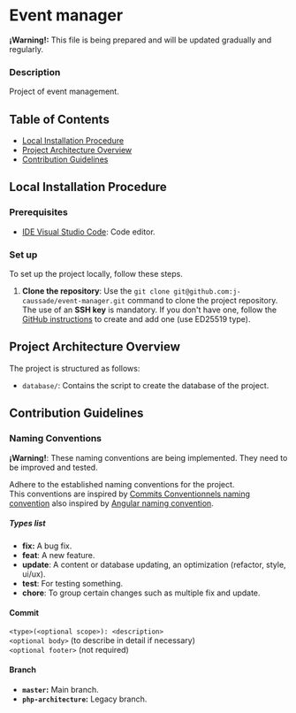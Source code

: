 # Event manager

**¡Warning!:** This file is being prepared and will be updated gradually and regularly.

### Description

Project of event management.

## Table of Contents

- [Local Installation Procedure](#local-installation-procedure)
- [Project Architecture Overview](#project-architecture-overview)
- [Contribution Guidelines](#contribution-guidelines)

## Local Installation Procedure

### Prerequisites

- [IDE Visual Studio Code](https://code.visualstudio.com/): Code editor.

### Set up

To set up the project locally, follow these steps.

1. **Clone the repository**: Use the `git clone git@github.com:j-caussade/event-manager.git` command to clone the project repository. The use of an **SSH key** is mandatory. If you don't have one, follow the [GitHub instructions](https://docs.github.com/en/authentication/connecting-to-github-with-ssh/generating-a-new-ssh-key-and-adding-it-to-the-ssh-agent) to create and add one (use ED25519 type).

## Project Architecture Overview

The project is structured as follows:

- `database/`: Contains the script to create the database of the project.

## Contribution Guidelines

### Naming Conventions

**¡Warning!**: These naming conventions are being implemented. They need to be improved and tested.

Adhere to the established naming conventions for the project.  
This conventions are inspired by [Commits Conventionnels naming convention](https://www.conventionalcommits.org/en/v1.0.0/) also inspired by [Angular naming convention](https://github.com/angular/angular/blob/22b96b9/CONTRIBUTING.md#-commit-message-guidelines).

##### Types list

- **fix:** A bug fix.
- **feat**: A new feature.
- **update**: A content or database updating, an optimization (refactor, style, ui/ux).
- **test**: For testing something.
- **chore**: To group certain changes such as multiple fix and update.

#### Commit

`<type>(<optional scope>): <description>`  
`<optional body>` (to describe in detail if necessary)  
`<optional footer>` (not required)

#### Branch

- **`master`:** Main branch.
- **`php-architecture`:** Legacy branch.
